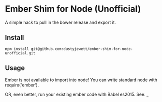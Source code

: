 # Ember Shim for Node (Unofficial)

A simple hack to pull in the bower release and export it.

## Install

    npm install git@github.com:dustyjewett/ember-shim-for-node-unofficial.git
    
## Usage

Ember is not available to import into node! You can write standard node with require('ember').

OR, even better, run your existing ember code with Babel es2015.  See: _
